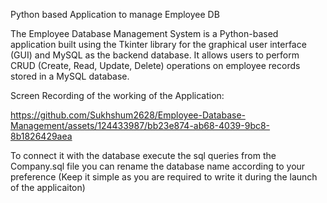 Python based Application to manage Employee DB

The Employee Database Management System is a Python-based application built using the Tkinter library for the graphical user interface (GUI) and MySQL as the backend database. It allows users to perform CRUD (Create, Read, Update, Delete) operations on employee records stored in a MySQL database.

Screen Recording of the working of the Application:

https://github.com/Sukhshum2628/Employee-Database-Management/assets/124433987/bb23e874-ab68-4039-9bc8-8b1826429aea

To connect it with the database execute the sql queries from the Company.sql file you can rename the database name according to your preference (Keep it simple as you are required to write it during the launch of the applicaiton)
